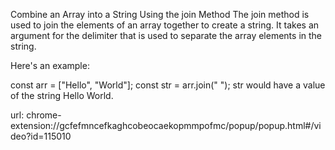 Combine an Array into a String Using the join Method
The join method is used to join the elements of an array together to create a string. It takes an argument for the delimiter that is used to separate the array elements in the string.

Here's an example:

const arr = ["Hello", "World"];
const str = arr.join(" ");
str would have a value of the string Hello World.

url: chrome-extension://gcfefmncefkaghcobeocaekopmmpofmc/popup/popup.html#/video?id=115010